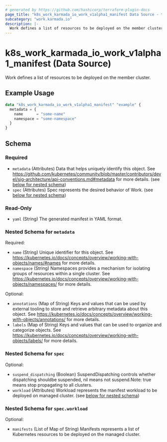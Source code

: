 ```yaml
---
# generated by https://github.com/hashicorp/terraform-plugin-docs
page_title: "k8s_work_karmada_io_work_v1alpha1_manifest Data Source - terraform-provider-k8s"
subcategory: "work.karmada.io"
description: |-
  Work defines a list of resources to be deployed on the member cluster.
---
```


# k8s_work_karmada_io_work_v1alpha1_manifest (Data Source)

Work defines a list of resources to be deployed on the member cluster.

## Example Usage

```terraform
data "k8s_work_karmada_io_work_v1alpha1_manifest" "example" {
  metadata = {
    name      = "some-name"
    namespace = "some-namespace"
  }
}
```

<!-- schema generated by tfplugindocs -->
## Schema

### Required

- `metadata` (Attributes) Data that helps uniquely identify this object. See https://github.com/kubernetes/community/blob/master/contributors/devel/sig-architecture/api-conventions.md#metadata for more details. (see [below for nested schema](#nestedatt--metadata))
- `spec` (Attributes) Spec represents the desired behavior of Work. (see [below for nested schema](#nestedatt--spec))

### Read-Only

- `yaml` (String) The generated manifest in YAML format.

<a id="nestedatt--metadata"></a>
### Nested Schema for `metadata`

Required:

- `name` (String) Unique identifier for this object. See https://kubernetes.io/docs/concepts/overview/working-with-objects/names/#names for more details.
- `namespace` (String) Namespaces provides a mechanism for isolating groups of resources within a single cluster. See https://kubernetes.io/docs/concepts/overview/working-with-objects/namespaces/ for more details.

Optional:

- `annotations` (Map of String) Keys and values that can be used by external tooling to store and retrieve arbitrary metadata about this object. See https://kubernetes.io/docs/concepts/overview/working-with-objects/annotations/ for more details.
- `labels` (Map of String) Keys and values that can be used to organize and categorize objects. See https://kubernetes.io/docs/concepts/overview/working-with-objects/labels/ for more details.


<a id="nestedatt--spec"></a>
### Nested Schema for `spec`

Optional:

- `suspend_dispatching` (Boolean) SuspendDispatching controls whether dispatching shouldbe suspended, nil means not suspend.Note: true means stop propagating to all clusters.
- `workload` (Attributes) Workload represents the manifest workload to be deployed on managed cluster. (see [below for nested schema](#nestedatt--spec--workload))

<a id="nestedatt--spec--workload"></a>
### Nested Schema for `spec.workload`

Optional:

- `manifests` (List of Map of String) Manifests represents a list of Kubernetes resources to be deployed on the managed cluster.
